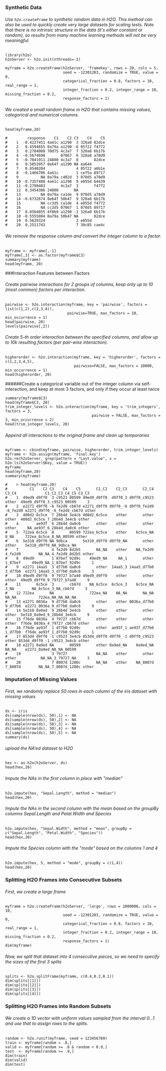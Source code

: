 ### Synthetic Data
###### Use `h2o.createFrame` to synthetic random data in H2O. This method can also be used to quickly create very large datasets for scaling tests. Note that there is no intrinsic structure in the data (it's either constant or random), so results from many machine learning methods will not be very meaningful.

    library(h2o)
    h2oServer <- h2o.init(nthreads=-1)

    myframe = h2o.createFrame(h2oServer, 'framekey', rows = 20, cols = 5,
                              seed = -12301283, randomize = TRUE, value = 0,
                              categorical_fraction = 0.8, factors = 10, real_range = 1,
                              integer_fraction = 0.2, integer_range = 10, missing_fraction = 0.2,
                              response_factors = 1)
    
###### We created a small random frame in H2O that contains missing values, categorical and numerical columns.

    head(myframe,20)
  
    #         response    C1    C2 C3    C4    C5
    #    1  -0.4227451 4a41c a1290  3 326a0 82dce
    #    2   0.4594655 0a79a a1290 -6 05f22 f4772
    #    3   0.2784008 70d75 4c3a7  7 320a8 6b17b
    #    4  -0.5674698       07067  6 320a8 a78d9
    #    5  -0.7041911 24800 4c3a7  8       82dce
    #    6   0.5853957 8e64f a1290 NA ea644      
    #    7   0.8540204              4 05f22 a6b1e
    #    8  -0.1466706 4a41c        1 cef5a 89717
    #    9          NA 0a79a c402d  3 070d5 a78d9
    #    10 -0.7357408 4a41c a1290  9 e055d 64439
    #    11 -0.2798403       4c3a7  3       f4772
    #    12  0.3454386 24800       NA            
    #    13         NA 0a79a ca1de  9 070d5 a78d9
    #    14 -0.6732674 8e64f 50b47  9 320a8 6b17b
    #    15         NA cc3d5 ca1de  4 e055d f4772
    #    16         NA cc3d5 07067  1 070d5 89717
    #    17  0.8564855 4f8b9 a1290 -1 326a0 6b17b
    #    18 -0.5555804 0a79a 50b47 NA       82dce
    #    19  0.5639324              3 e055d      
    #    20  0.2511743              7 30c85 cae4c

###### We remove the response column and convert the integer column to a factor.

    myframe <- myframe[,-1]
    myframe[,3] <- as.factor(myframe$C3)
    summary(myframe)
    head(myframe, 20)

###Interaction Features between Factors
###### Create pairwise interactions for 2 groups of columns, keep only up to 10 (most common) factors per interaction.
    
    pairwise <- h2o.interaction(myframe, key = 'pairwise', factors = list(c(1,2),c(2,3,4)),
                                pairwise=TRUE, max_factors = 10, min_occurrence = 1)
    head(pairwise, 20)
    levels(pairwise[,2])

###### Create 5-th order interaction between the specified columns, and allow up to 10k resulting factors (per pair-wise interaction).
    
    higherorder <- h2o.interaction(myframe, key = 'higherorder', factors = c(1,2,3,4,5),
                                   pairwise=FALSE, max_factors = 10000, min_occurrence = 1)
    head(higherorder, 20)

######Create a categorical variable out of the integer column via self-interaction, and keep at most 3 factors, and only if they occur at least twice
    
    summary(myframe$C3)
    head(myframe$C3, 20)
    trim_integer_levels <- h2o.interaction(myframe, key = 'trim_integers', factors = 3,
                                           pairwise = FALSE, max_factors = 3, min_occurrence = 2)
    head(trim_integer_levels, 20)

###### Append all interactions to the original frame and clean up temporaries
    
    myframe <- cbind(myframe, pairwise, higherorder, trim_integer_levels)
    myframe <- h2o.assign(myframe, 'final.key')
    h2o.rm(h2oServer, grep(pattern = "Last.value", x = h2o.ls(h2oServer)$Key, value = TRUE))
    myframe
    head(myframe,20)
    summary(myframe)

    #    > head(myframe,20)
    #          C1    C2 C3    C4    C5       C1_C2    C2_C3       C2_C4    C3_C4             C1_C2_C3_C4_C5 C3_C3
    #    1  49ed9 d9ff0  3 c9523 00599 49ed9_d9ff0  d9ff0_3 d9ff0_c9523    other  49ed9_d9ff0_3_c9523_00599     3
    #    2  e2271 d9ff0 -6 fe2d9 cb67d e2271_d9ff0 d9ff0_-6 d9ff0_fe2d9 -6_fe2d9 e2271_d9ff0_-6_fe2d9_cb67d other
    #    3  408d2 6c5ce  7 28b4d 3e4cb 408d2_6c5ce    other       other    other  408d2_6c5ce_7_28b4d_3e4cb other
    #    4        ae93f  6 28b4d da0c6       other    other       other    other     NA_ae93f_6_28b4d_da0c6 other
    #    5  722ea 6c5ce  8       00599 722ea_6c5ce    other    6c5ce_NA     8_NA     722ea_6c5ce_8_NA_00599 other
    #    6  5e310 d9ff0 NA 9dbca       5e310_d9ff0 d9ff0_NA       other    other    5e310_d9ff0_NA_9dbca_NA      
    #    7               4 fe2d9 8d2b5       NA_NA    other    NA_fe2d9  4_fe2d9        NA_NA_4_fe2d9_8d2b5 other
    #    8  49ed9        1 87bef 92d9c    49ed9_NA     NA_1       other  1_87bef     49ed9_NA_1_87bef_92d9c     1
    #    9  e2271 14aa5  3 d77b0 da0c6       other  14aa5_3 14aa5_d77b0  3_d77b0  e2271_14aa5_3_d77b0_da0c6     3
    #    10 49ed9 d9ff0  9 79727 b7a40 49ed9_d9ff0    other       other    other  49ed9_d9ff0_9_79727_b7a40     9
    #    11       6c5ce  3       cb67d    NA_6c5ce  6c5ce_3    6c5ce_NA     3_NA        NA_6c5ce_3_NA_cb67d     3
    #    12 722ea       NA                722ea_NA    NA_NA       NA_NA    NA_NA          722ea_NA_NA_NA_NA      
    #    13 e2271 0036a  9 d77b0 da0c6       other    other 0036a_d77b0  9_d77b0  e2271_0036a_9_d77b0_da0c6     9
    #    14 5e310 0a9ed  9 28b4d 3e4cb       other    other       other    other  5e310_0a9ed_9_28b4d_3e4cb     9
    #    15 f76de 0036a  4 79727 cb67d       other    other       other    other  f76de_0036a_4_79727_cb67d other
    #    16 f76de ae93f  1 d77b0 92d9c       other  ae93f_1 ae93f_d77b0  1_d77b0  f76de_ae93f_1_d77b0_92d9c     1
    #    17 853d4 d9ff0 -1 c9523 3e4cb 853d4_d9ff0 d9ff0_-1 d9ff0_c9523    other 853d4_d9ff0_-1_c9523_3e4cb other
    #    18 e2271 0a9ed NA       00599       other 0a9ed_NA    0a9ed_NA    NA_NA    e2271_0a9ed_NA_NA_00599      
    #    19              3 79727             NA_NA    other       other    other           NA_NA_3_79727_NA     3
    #    20              7 8007d 1280c       NA_NA    other    NA_8007d  7_8007d        NA_NA_7_8007d_1280c other

### Imputation of Missing Values
###### First, we randomly replace 50 rows in each column of the iris dataset with missing values

    ds <- iris
    ds[sample(nrow(ds), 50),1] <- NA
    ds[sample(nrow(ds), 50),2] <- NA
    ds[sample(nrow(ds), 50),3] <- NA
    ds[sample(nrow(ds), 50),4] <- NA
    ds[sample(nrow(ds), 50),5] <- NA
    summary(ds)

###### upload the NA'ed dataset to H2O
    
    hex <- as.h2o(h2oServer, ds)
    head(hex,20)

###### Impute the NAs in the first column in place with "median"
    
    h2o.impute(hex, "Sepal.Length", method = "median")
    head(hex,20)

###### Impute the NAs in the second column with the mean based on the groupBy columns Sepal.Length and Petal.Width and Species
    
    h2o.impute(hex, "Sepal.Width", method = "mean", groupBy = c("Sepal.Length", "Petal.Width", "Species"))
    head(hex,20)

###### Impute the Species column with the "mode" based on the columns 1 and 4
    
    h2o.impute(hex, 5, method = "mode", groupBy = c(1,4))
    head(hex,20)
    
    
### Splitting H2O Frames into Consecutive Subsets
###### First, we create a large frame

    myframe = h2o.createFrame(h2oServer, 'large', rows = 1000000, cols = 10,
                              seed = -12301283, randomize = TRUE, value = 0,
                              categorical_fraction = 0.8, factors = 10, real_range = 1,
                              integer_fraction = 0.2, integer_range = 10, missing_fraction = 0.2,
                              response_factors = 1)
    dim(myframe)
    
###### Now, we split that dataset into 4 consecutive pieces, so we need to specify the sizes of the first 3 splits

    splits <- h2o.splitFrame(myframe, c(0.4,0.2,0.1))
    dim(splits[[1]])
    dim(splits[[2]])
    dim(splits[[3]])
    dim(splits[[4]])

### Splitting H2O Frames into Random Subsets
###### We create a 1D vector with uniform values sampled from the interval 0...1 and use that to assign rows to the splits.

    random <- h2o.runif(myframe, seed = 123456789)
    train <- myframe[random < .8,]
    valid <- myframe[random >= .8 & random < 0.9,]
    test  <- myframe[random >= .9,]
    dim(train)
    dim(valid)
    dim(test)
